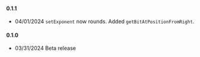 #### 0.1.1
* 04/01/2024 `setExponent` now rounds. Added `getBitAtPositionFromRight`.

#### 0.1.0
* 03/31/2024 Beta release
